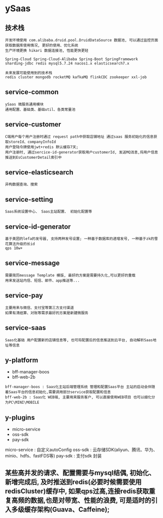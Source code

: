 # ySaas

## 技术栈 
    开发环境使用 com.alibaba.druid.pool.DruidDataSource 数据池, 可以通过监控页面获取数据库使用情况, 更好的使用、优化系统
    生产环境更换 hikari 数据连接池, 性能更快更轻

    Spring-Cloud Spring-Cloud-Alibaba Spring-Boot SpringFramework 
    sharding-jdbc redis mysql5.7.24 nacos1.x elasticsearch7.x 

    未来发展可能使用到的技术栈
    redis cluster mongodb rocketMQ kafkaMQ flinkCDC zookeeper xxl-job 


## service-common
    ySaas 微服务通用模块 
    通用配置、基础类、基础util、各类常量池

## service-customer
    C端用户每个用户注册时通过 request path中获取店铺地址 通过saas 服务初始化的信息获取storeId、companyInfoId
    用户登陆令牌使用jwt+redis 默认缓存7天; 
    用户注册时, 通过sercice-id-generator获取用户customerId, 发送MQ消息,将用户信息推送到EsCustomerDetail索引中

## service-elasticsearch
    异构数据查询、搜索

## service-setting
    Saas系统设置中心、 Saas主站配置、 初始化配置等

## service-id-generator
    基于美团的lefa的发号器, 支持两种发号设置; 一种基于数据库的递增发号, 一种基于zk的雪花算法升级的长id
    qps 10w+

## service-message
    需要简历message Template 模版, 最好的方案是需要持久化,可以更好的重载
    用来发送站内信、短信、邮件、app推送等...

## service-pay
    主要用来与微信、支付宝等第三方支付渠道
    如果有清结算、对账等需求最好的方案是新建微服务

## service-saas
    Saas化基础 用户配置新的店铺信息等, 也可将配置后的信息推送到云平台, 自动解析Saas地址等信息

## y-platform
   * bff-manager-boos 
   * bff-web-2b

    bff-manager-boos : Saas化主站后端管理系统 管理和配置Saas平台 主站的启动会伴随着Saas平台的信息初始化,需要调用部分service获取配置和信息
    bff-web-2b : Saas化 WEB端, 主要用来服务客户, 可以直接使用WEB项目 也可以细化分为PC\MINI\MOBILE

## y-plugins
   * micro-service 
   * oss-sdk
   * pay-sdk

   micro-service : 自定义autoConfig
   oss-sdk : 云存储SDK(aliyun、腾讯、华为、minio、hdfs、fastFDS等)
   pay-sdk : 支付sdk 封装


## 某些高并发的请求、配置需要与mysql结偶, 初始化、新增完成后, 及时推送到redis(必要时候需要使用redisCluster)缓存中, 如果qps过高,连接redis获取重复高频的数据,也是对带宽、性能的浪费, 可是适时的引入多级缓存架构(Guava、Caffeine); 